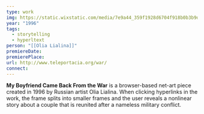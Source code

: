 ```yaml
---
type: work
img: https://static.wixstatic.com/media/7e9a44_359f1928d6704f918b0b3b9d726133e3~mv2.jpg/v1/fill/w_568,h_320,al_c,lg_1,q_80,enc_avif,quality_auto/7e9a44_359f1928d6704f918b0b3b9d726133e3~mv2.jpg
year: "1996"
tags:
  - storytelling
  - hyperltext
person: "[[Olia Lialina]]"
premiereDate:
premierePlace:
url: http://www.teleportacia.org/war/
connect:
---
```


**My Boyfriend Came Back From the War** is a browser-based net-art piece created in 1996 by Russian artist Olia Lialina. When clicking hyperlinks in the work, the frame splits into smaller frames and the user reveals a nonlinear story about a couple that is reunited after a nameless military conflict.